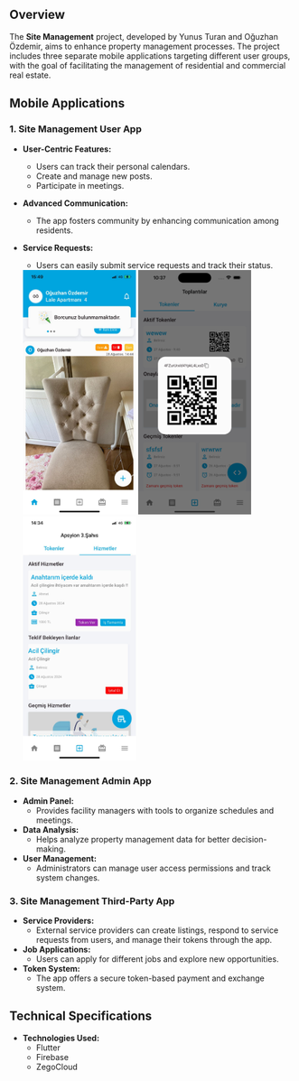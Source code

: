 ## Overview

The **Site Management** project, developed by Yunus Turan and Oğuzhan Özdemir, aims to enhance property management processes. The project includes three separate mobile applications targeting different user groups, with the goal of facilitating the management of residential and commercial real estate.

## Mobile Applications

### 1. Site Management User App

- **User-Centric Features:**
    - Users can track their personal calendars.
    - Create and manage new posts.
    - Participate in meetings.
- **Advanced Communication:**
    - The app fosters community by enhancing communication among residents.
- **Service Requests:**
    - Users can easily submit service requests and track their status.
 
    <div>
         <img src="ReadmeImages/usertimeline.jpeg" alt="Home Screen" width="200" height="auto">
         <img src="ReadmeImages/usertoken.png" alt="Home Screen" width="200" height="auto">
                  <img src="ReadmeImages/userthirdparyty.jpeg" alt="Home Screen" width="200" height="auto">


   </div>

### 2. Site Management Admin App

- **Admin Panel:**
    - Provides facility managers with tools to organize schedules and meetings.
- **Data Analysis:**
    - Helps analyze property management data for better decision-making.
- **User Management:**
    - Administrators can manage user access permissions and track system changes.

### 3. Site Management Third-Party App

- **Service Providers:**
    - External service providers can create listings, respond to service requests from users, and manage their tokens through the app.
- **Job Applications:**
    - Users can apply for different jobs and explore new opportunities.
- **Token System:**
    - The app offers a secure token-based payment and exchange system.

## Technical Specifications

- **Technologies Used:**
    - Flutter
    - Firebase
    - ZegoCloud
